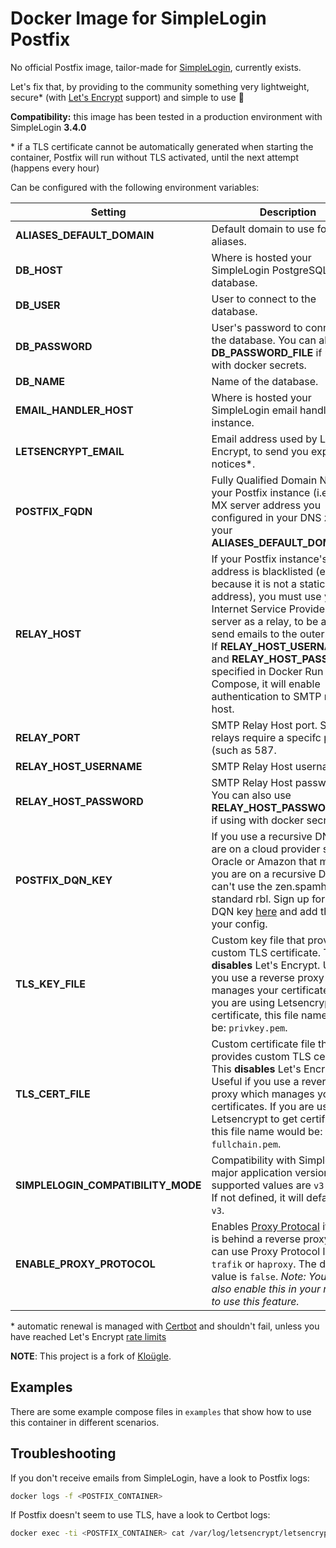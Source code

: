 # Docker Image for SimpleLogin Postfix

No official Postfix image, tailor-made for [SimpleLogin](https://simplelogin.io/),
currently exists.

Let's fix that, by providing to the community something very lightweight,
secure\* (with [Let's Encrypt](https://letsencrypt.org/) support) and simple to use 💖

**Compatibility:** this image has been tested in a production environment with SimpleLogin **3.4.0**

\* if a TLS certificate cannot be automatically generated when starting the container, Postfix will run without TLS activated, until the next attempt (happens every hour)

Can be configured with the following environment variables:

Setting     | Description
----------- | -------------------------------------------
**ALIASES_DEFAULT_DOMAIN** | Default domain to use for your aliases.
**DB_HOST** | Where is hosted your SimpleLogin PostgreSQL database.
**DB_USER** | User to connect to the database.
**DB_PASSWORD** | User's password to connect to the database. You can also use **DB_PASSWORD_FILE** if using with docker secrets.
**DB_NAME** | Name of the database.
**EMAIL_HANDLER_HOST** | Where is hosted your SimpleLogin email handler instance.
**LETSENCRYPT_EMAIL** | Email address used by Let's Encrypt, to send you expiry notices\*.
**POSTFIX_FQDN** | Fully Qualified Domain Name of your Postfix instance (i.e., the MX server address you configured in your DNS zone for your **ALIASES_DEFAULT_DOMAIN**).
**RELAY_HOST** | If your Postfix instance's IP address is blacklisted (e.g., because it is not a static address), you must use your Internet Service Provider's mail server as a relay, to be able to send emails to the outer world. If **RELAY_HOST_USERNAME** and **RELAY_HOST_PASSWORD** specified in Docker Run / Compose, it will enable authentication to SMTP relay host.
**RELAY_PORT** | SMTP Relay Host port.  Some relays require a specifc port (such as 587.
**RELAY_HOST_USERNAME** | SMTP Relay Host username.
**RELAY_HOST_PASSWORD** | SMTP Relay Host password. You can also use **RELAY_HOST_PASSWORD_FILE** if using with docker secrets.
**POSTFIX_DQN_KEY** | If you use a recursive DNS (or are on a cloud provider such as Oracle or Amazon that means you are on a recursive DNS, you can't use the zen.spamhaus.org standard rbl.  Sign up for a free DQN key [here](https://www.spamhaus.com/free-trial/sign-up-for-a-free-data-query-service-account/) and add this to your config.
**TLS_KEY_FILE** | Custom key file that provides custom TLS certificate. This **disables** Let's Encrypt. Useful if you use a reverse proxy which manages your certificates. If you are using Letsencrypt to get certificate, this file name would be: ``privkey.pem``.
**TLS_CERT_FILE** | Custom certificate file that provides custom TLS certificate. This **disables** Let's Encrypt. Useful if you use a reverse proxy which manages your certificates. If you are using Letsencrypt to get certificate, this file name would be: ``fullchain.pem``.
**SIMPLELOGIN_COMPATIBILITY_MODE** | Compatibility with Simplelogin major application version. The supported values are `v3` and `v4`. If not defined, it will default to `v3`.
**ENABLE_PROXY_PROTOCOL** | Enables [Proxy Protocal](https://www.haproxy.com/blog/efficient-smtp-relay-infrastructure-with-postfix-and-load-balancers/) if postfix is behind a reverse proxy that can use Proxy Protocol like `trafik` or `haproxy`. The default value is `false`. *Note: You must also enable this in your reverse to use this feature.*

\* automatic renewal is managed with [Certbot](https://certbot.eff.org/) and shouldn't fail, unless you have reached Let's Encrypt [rate limits](https://letsencrypt.org/docs/rate-limits/)

**NOTE**: This project is a fork of [Kloügle](https://github.com/arugifa/klougle).

## Examples

There are some example compose files in `examples` that show how to use this container in different scenarios.

## Troubleshooting

If you don't receive emails from SimpleLogin, have a look to Postfix logs:
```sh
docker logs -f <POSTFIX_CONTAINER>
```

If Postfix doesn't seem to use TLS, have a look to Certbot logs:
```sh
docker exec -ti <POSTFIX_CONTAINER> cat /var/log/letsencrypt/letsencrypt.log
```
